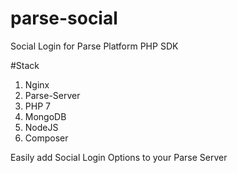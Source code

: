 # parse-social
Social Login for Parse Platform PHP SDK

#Stack
1) Nginx
2) Parse-Server
3) PHP 7 
4) MongoDB
5) NodeJS
6) Composer 

Easily add Social Login Options to your Parse Server 
